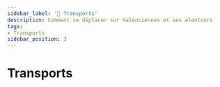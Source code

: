 ```yaml
---
sidebar_label: '🚆 Transports'
description: Comment se déplacer sur Valenciennes et ses alentours
tags:
- Transports
sidebar_position: 3
---
```

# Transports